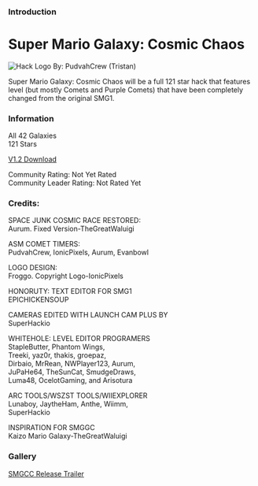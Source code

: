 ### Introduction
# Super Mario Galaxy: Cosmic Chaos
![Hack Logo](https://cdn.discordapp.com/attachments/789184498989268995/796542994193973278/image0.png)
By: PudvahCrew (Tristan)

Super Mario Galaxy: Cosmic Chaos will be a full 121 star hack that features level (but mostly Comets and Purple Comets) that have been completely changed from the original SMG1.


### Information
All 42 Galaxies<br/>
121 Stars

[V1.2 Download](https://www.mediafire.com/file/uaqb6ttybpms7c6/Super_Mario_Galaxy_Cosmic_Chaos_-_v1.2.zip/file)

Community Rating: Not Yet Rated<br/>
Community Leader Rating: Not Rated Yet

### Credits:
SPACE JUNK COSMIC RACE RESTORED:<br/>
Aurum. Fixed Version-TheGreatWaluigi<br/>

ASM COMET TIMERS:<br/>
PudvahCrew, IonicPixels, Aurum, Evanbowl<br/>

LOGO DESIGN:<br/>
Froggo. Copyright Logo-IonicPixels<br/>

HONORUTY: TEXT EDITOR FOR SMG1<br/>
EPICHICKENSOUP<br/>

CAMERAS EDITED WITH LAUNCH CAM PLUS BY<br/>
SuperHackio<br/>

WHITEHOLE: LEVEL EDITOR PROGRAMERS<br/>
StapleButter, Phantom Wings,<br/>
Treeki, yaz0r, thakis, groepaz,<br/>
Dirbaio, MrRean, NWPlayer123, Aurum,<br/>
JuPaHe64, TheSunCat, SmudgeDraws,<br/>
Luma48, OcelotGaming, and Arisotura<br/>

ARC TOOLS/WSZST TOOLS/WIIEXPLORER<br/>
Lunaboy, JaytheHam, Anthe, Wiimm,<br/>
SuperHackio<br/>

INSPIRATION FOR SMGGC<br/>
Kaizo Mario Galaxy-TheGreatWaluigi<br/>


### Gallery
[SMGCC Release Trailer](https://youtu.be/F4F_xBdhi6Q)
